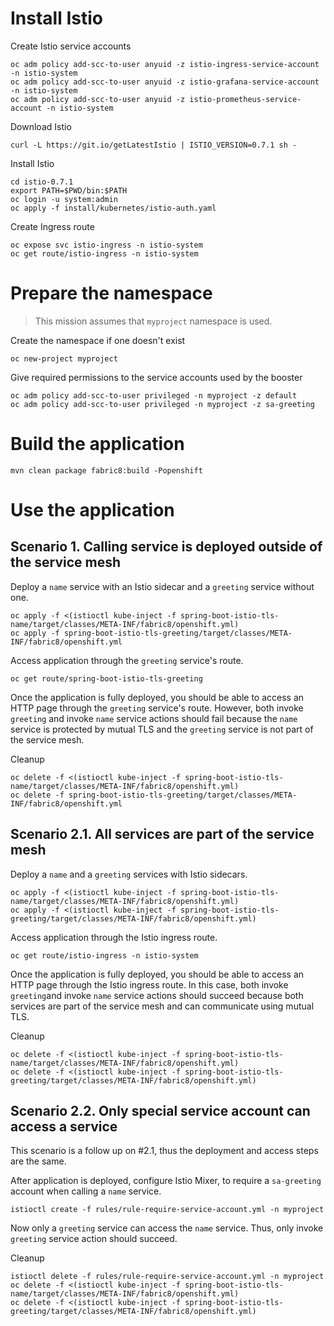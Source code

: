 # Install Istio

Create Istio service accounts
```
oc adm policy add-scc-to-user anyuid -z istio-ingress-service-account -n istio-system
oc adm policy add-scc-to-user anyuid -z istio-grafana-service-account -n istio-system
oc adm policy add-scc-to-user anyuid -z istio-prometheus-service-account -n istio-system
```

Download Istio
```
curl -L https://git.io/getLatestIstio | ISTIO_VERSION=0.7.1 sh -
```

Install Istio
```
cd istio-0.7.1
export PATH=$PWD/bin:$PATH
oc login -u system:admin
oc apply -f install/kubernetes/istio-auth.yaml
```

Create Ingress route
```
oc expose svc istio-ingress -n istio-system
oc get route/istio-ingress -n istio-system
```

# Prepare the namespace

> This mission assumes that `myproject` namespace is used.

Create the namespace if one doesn't exist
```
oc new-project myproject
```

Give required permissions to the service accounts used by the booster
```
oc adm policy add-scc-to-user privileged -n myproject -z default
oc adm policy add-scc-to-user privileged -n myproject -z sa-greeting
```

# Build the application

```
mvn clean package fabric8:build -Popenshift
```

# Use the application

## Scenario 1. Calling service is deployed outside of the service mesh

Deploy a `name` service with an Istio sidecar and a `greeting` service without one. 
```
oc apply -f <(istioctl kube-inject -f spring-boot-istio-tls-name/target/classes/META-INF/fabric8/openshift.yml)
oc apply -f spring-boot-istio-tls-greeting/target/classes/META-INF/fabric8/openshift.yml
``` 

Access application through the `greeting` service's route.
```
oc get route/spring-boot-istio-tls-greeting
```

Once the application is fully deployed, you should be able to access an HTTP page through the `greeting` service's
route. However, both invoke `greeting` and invoke `name` service actions should fail because the `name` service is
protected by mutual TLS and the `greeting` service is not part of the service mesh.

Cleanup
```
oc delete -f <(istioctl kube-inject -f spring-boot-istio-tls-name/target/classes/META-INF/fabric8/openshift.yml)
oc delete -f spring-boot-istio-tls-greeting/target/classes/META-INF/fabric8/openshift.yml
```

## Scenario 2.1. All services are part of the service mesh

Deploy a `name` and a `greeting` services with Istio sidecars.
```
oc apply -f <(istioctl kube-inject -f spring-boot-istio-tls-name/target/classes/META-INF/fabric8/openshift.yml)
oc apply -f <(istioctl kube-inject -f spring-boot-istio-tls-greeting/target/classes/META-INF/fabric8/openshift.yml)
```

Access application through the Istio ingress route.
```
oc get route/istio-ingress -n istio-system
```

Once the application is fully deployed, you should be able to access an HTTP page through the Istio ingress route. In
this case, both invoke `greeting`and invoke `name` service actions should succeed because both services are part of the
service mesh and can communicate using mutual TLS.

Cleanup
```
oc delete -f <(istioctl kube-inject -f spring-boot-istio-tls-name/target/classes/META-INF/fabric8/openshift.yml)
oc delete -f <(istioctl kube-inject -f spring-boot-istio-tls-greeting/target/classes/META-INF/fabric8/openshift.yml)
```

## Scenario 2.2. Only special service account can access a service

This scenario is a follow up on #2.1, thus the deployment and access steps are the same.

After application is deployed, configure Istio Mixer, to require a `sa-greeting` account when calling a `name` service.
```
istioctl create -f rules/rule-require-service-account.yml -n myproject
```

Now only a `greeting` service can access the `name` service. Thus, only invoke `greeting` service action should succeed. 

Cleanup
```
istioctl delete -f rules/rule-require-service-account.yml -n myproject
oc delete -f <(istioctl kube-inject -f spring-boot-istio-tls-name/target/classes/META-INF/fabric8/openshift.yml)
oc delete -f <(istioctl kube-inject -f spring-boot-istio-tls-greeting/target/classes/META-INF/fabric8/openshift.yml)
```
